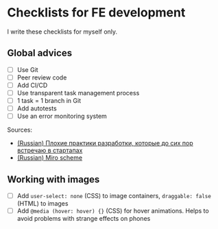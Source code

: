 # Checklists for FE development

I write these checklists for myself only.

## Global advices

- [ ] Use Git
- [ ] Peer review code
- [ ] Add CI/CD
- [ ] Use transparent task management process
- [ ] 1 task = 1 branch in Git
- [ ] Add autotests
- [ ] Use an error monitoring system

Sources:
* [(Russian) Плохие практики разработки, которые до сих пор встречаю в стартапах](https://habr.com/ru/post/719352/)
* [(Russian) Miro scheme](https://miro.com/app/board/uXjVP7vl1vk=/)

## Working with images

- [ ] Add `user-select: none` (CSS) to image containers, `draggable: false` (HTML) to images
- [ ] Add `@media (hover: hover) {}` (CSS) for hover animations. Helps to avoid problems with strange effects on phones
